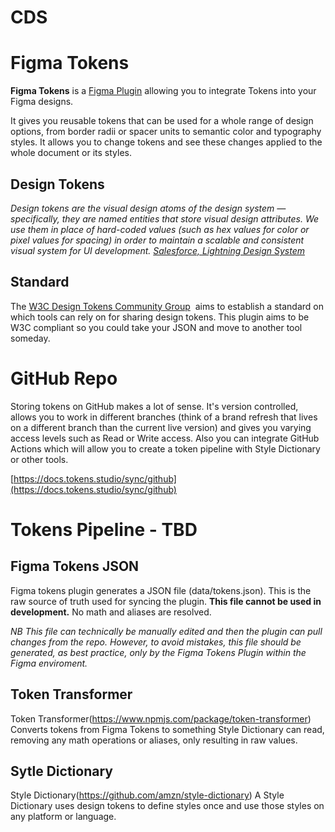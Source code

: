 # CDS

# Figma Tokens

**Figma Tokens** is a [Figma Plugin](https://jansix.at/resources/figma-tokens) allowing you to integrate Tokens into your Figma designs.

It gives you reusable tokens that can be used for a whole range of design options, from border radii or spacer units to semantic color and typography styles. It allows you to change tokens and see these changes applied to the whole document or its styles.

## Design Tokens

*Design tokens are the visual design atoms of the design system — specifically, they are named entities that store visual design attributes. We use them in place of hard-coded values (such as hex values for color or pixel values for spacing) in order to maintain a scalable and consistent visual system for UI development. [Salesforce, Lightning Design System](https://www.lightningdesignsystem.com/design-tokens/)*

## Standard

The [W3C Design Tokens Community Group](https://github.com/design-tokens/community-group)
 aims to establish a standard on which tools can rely on for sharing design tokens. This plugin aims to be W3C compliant so you could take your JSON and move to another tool someday.

# GitHub Repo

Storing tokens on GitHub makes a lot of sense. It's version controlled, allows you to work in different branches (think of a brand refresh that lives on a different branch than the current live version) and gives you varying access levels such as Read or Write access. Also you can integrate GitHub Actions which will allow you to create a token pipeline with Style Dictionary or other tools.

[https://docs.tokens.studio/sync/github](https://docs.tokens.studio/sync/github)

# Tokens Pipeline - TBD

## Figma Tokens JSON

Figma tokens plugin generates a JSON file (data/tokens.json). This is the raw source of truth used for syncing the plugin. **This file cannot be used in development.** No math and aliases are resolved.

*NB This file can technically be manually edited and then the plugin can pull changes from the repo. However, to avoid mistakes, this file should be generated, as best practice, only by the Figma Tokens Plugin within the Figma enviroment.*

## Token Transformer

Token Transformer(https://www.npmjs.com/package/token-transformer)
Converts tokens from Figma Tokens to something Style Dictionary can read, removing any math operations or aliases, only resulting in raw values.


## Sytle Dictionary

Style Dictionary(https://github.com/amzn/style-dictionary)
A Style Dictionary uses design tokens to define styles once and use those styles on any platform or language. 

